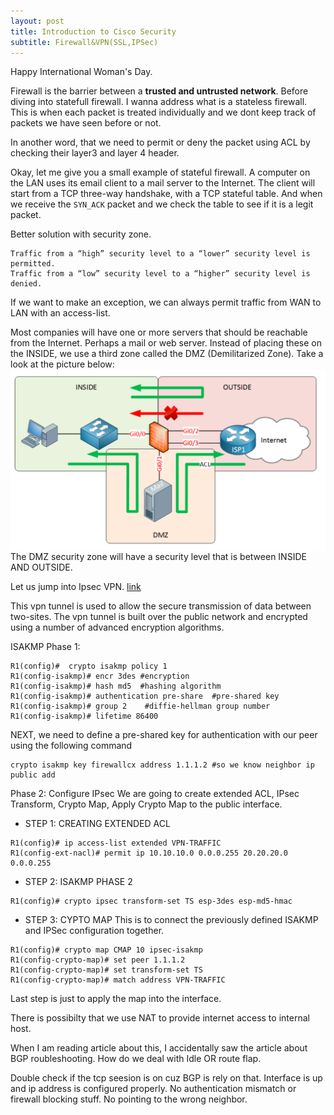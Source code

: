 ```yaml
---
layout: post
title: Introduction to Cisco Security
subtitle: Firewall&VPN(SSL,IPSec)
---
```

Happy International Woman's Day.

Firewall is the barrier between a **trusted and untrusted network**. Before diving into statefull firewall. I wanna address what is a stateless firewall. This is when each packet is treated individually and we dont keep track of packets we have seen before or not. 

In another word, that we need to permit or deny the packet using ACL by checking their layer3 and layer 4 header.

Okay, let me give you a small example of stateful firewall. A computer on the LAN uses its email client to a mail server to the Internet. The client will start from a TCP three-way handshake, with a TCP stateful table. And when we receive the `SYN_ACK` packet and we check the table to see if it is a legit packet.

Better solution with security zone. 
~~~
Traffic from a “high” security level to a “lower” security level is permitted.
Traffic from a “low” security level to a “higher” security level is denied.
~~~ 

If we want to make an exception, we can always permit traffic from WAN to LAN with an access-list. 

Most companies will have one or more servers that should be reachable from the Internet. Perhaps a mail or web server. Instead of placing these on the INSIDE, we use a third zone called the DMZ (Demilitarized Zone). Take a look at the picture below:
<img src="/img/posts/DMZ.png" alt="firewall security" align="center"/>
The DMZ security zone will have a security level that is between INSIDE AND OUTSIDE.

Let us jump into Ipsec VPN. [link](http://www.firewall.cx/cisco-technical-knowledgebase/cisco-routers/867-cisco-router-site-to-site-ipsec-vpn.html)

This vpn tunnel is used to allow the secure transmission of data between two-sites. The vpn tunnel is built over the public network and encrypted using a number of advanced encryption algorithms.

ISAKMP Phase 1:
~~~
R1(config)#  crypto isakmp policy 1
R1(config-isakmp)# encr 3des #encryption
R1(config-isakmp)# hash md5  #hashing algorithm
R1(config-isakmp)# authentication pre-share  #pre-shared key 
R1(config-isakmp)# group 2    #diffie-hellman group number
R1(config-isakmp)# lifetime 86400
~~~
NEXT, we need to define a pre-shared key for authentication with our peer using the following command
~~~
crypto isakmp key firewallcx address 1.1.1.2 #so we know neighbor ip public add
~~~

Phase 2: Configure IPsec
We are going to create extended ACL, IPsec Transform, Crypto Map, Apply Crypto Map to the public interface.
- STEP 1: CREATING EXTENDED ACL
~~~
R1(config)# ip access-list extended VPN-TRAFFIC
R1(config-ext-nacl)# permit ip 10.10.10.0 0.0.0.255 20.20.20.0 0.0.0.255
~~~
- STEP 2: ISAKMP PHASE 2
~~~
R1(config)# crypto ipsec transform-set TS esp-3des esp-md5-hmac
~~~
- STEP 3: CYPTO MAP
This is to connect the previously defined ISAKMP and IPSec configuration together.
~~~
R1(config)# crypto map CMAP 10 ipsec-isakmp
R1(config-crypto-map)# set peer 1.1.1.2
R1(config-crypto-map)# set transform-set TS
R1(config-crypto-map)# match address VPN-TRAFFIC
~~~
Last step is just to apply the map into the interface.

There is possibilty that we use NAT to provide internet access to internal host.

When I am reading article about this, I accidentally saw the article about BGP roubleshooting. How do we deal with Idle OR route flap.

Double check if the tcp seesion is on cuz BGP is rely on that. Interface is up and ip address is configured properly. No authentication mismatch or firewall blocking stuff. No pointing to the wrong neighbor.
